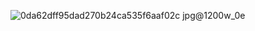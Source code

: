 ![0da62dff95dad270b24ca535f6aaf02c jpg@1200w_0e](https://github.com/Brindha-04/Login-and-Registration-Page/assets/116996150/0481991b-5cee-4205-8c6b-ccf9cf834ed9)

